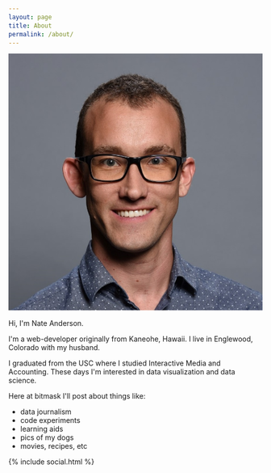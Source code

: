 ```yaml
---
layout: page
title: About
permalink: /about/
---
```


![Nate Anderson personal pic](/assets/images/headshot/nate.jpg "Nate Anderson personal pic")


Hi, I'm Nate Anderson. 

I'm a web-developer originally from Kaneohe, Hawaii. I live in Englewood, Colorado with my husband.

I graduated from the USC where I studied Interactive Media and Accounting. These days I'm interested in data visualization and data science.

Here at bitmask I'll post about things like:
 - data journalism
 - code experiments
 - learning aids
 - pics of my dogs
 - movies, recipes, etc


 
{% include social.html %}
